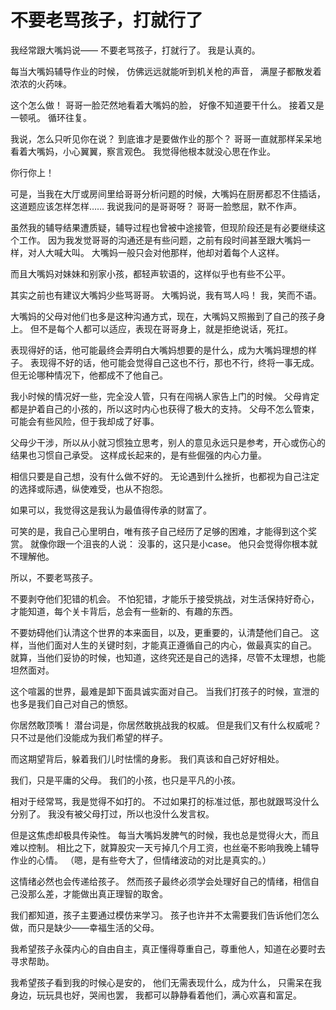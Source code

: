 不要老骂孩子，打就行了
===
我经常跟大嘴妈说——
不要老骂孩子，打就行了。
我是认真的。

每当大嘴妈辅导作业的时候，
仿佛远远就能听到机关枪的声音，
满屋子都散发着浓浓的火药味。

这个怎么做！
哥哥一脸茫然地看着大嘴妈的脸，
好像不知道要干什么。
接着又是一顿吼。
循环往复。

我说，怎么只听见你在说？
到底谁才是要做作业的那个？
哥哥一直就那样呆呆地看着大嘴妈，小心翼翼，察言观色。
我觉得他根本就没心思在作业。

你行你上！

可是，当我在大厅或房间里给哥哥分析问题的时候，大嘴妈在厨房都忍不住插话，这道题应该怎样怎样……
我说我问的是哥哥呀？
哥哥一脸憋屈，默不作声。

虽然我的辅导结果遭质疑，辅导过程也曾被中途接管，但现阶段还是有必要继续这个工作。
因为我发觉哥哥的沟通还是有些问题，之前有段时间甚至跟大嘴妈一样，对人大喊大叫。
大嘴妈一般只会对他那样，他却对着每个人这样。

而且大嘴妈对妹妹和别家小孩，都轻声软语的，这样似乎也有些不公平。

其实之前也有建议大嘴妈少些骂哥哥。
大嘴妈说，我有骂人吗！
我，笑而不语。

大嘴妈的父母对他们也多是这种沟通方式，现在，大嘴妈又照搬到了自己的孩子身上。
但不是每个人都可以适应，表现在哥哥身上，就是拒绝说话，死扛。

表现得好的话，他可能最终会弄明白大嘴妈想要的是什么，成为大嘴妈理想的样子。
表现得不好的话，他可能会觉得自己这也不行，那也不行，终将一事无成。
但无论哪种情况下，他都成不了他自己。

我小时候的情况好一些，完全没人管，只有在闯祸人家告上门的时候。
父母肯定都是护着自己的小孩的，所以这时内心也获得了极大的支持。
父母不怎么管束，可能会有些风险，但于我却成了好事。

父母少干涉，所以从小就习惯独立思考，别人的意见永远只是参考，开心或伤心的结果也习惯自己承受。
这样成长起来的，是有些倔强的内心力量。

相信只要是自己想，没有什么做不好的。
无论遇到什么挫折，也都视为自己注定的选择或际遇，纵使难受，也从不抱怨。

如果可以，我觉得这是我认为最值得传承的财富了。

可笑的是，我自己心里明白，唯有孩子自己经历了足够的困难，才能得到这个奖赏。
就像你跟一个沮丧的人说：
没事的，这只是小case。
他只会觉得你根本就不理解他。

所以，不要老骂孩子。

不要剥夺他们犯错的机会。
不怕犯错，才能乐于接受挑战，对生活保持好奇心，才能知道，每个关卡背后，总会有一些新的、有趣的东西。

不要妨碍他们认清这个世界的本来面目，以及，更重要的，认清楚他们自己。
这样，当他们面对人生的关键时刻，才能真正遵循自己的内心，做最真实的自己。
就算，当他们妥协的时候，也知道，这终究还是自己的选择，尽管不太理想，也能坦然面对。

这个喧嚣的世界，最难是卸下面具诚实面对自己。
当我们打孩子的时候，宣泄的也多是我们自己对自己的愤怒。

你居然敢顶嘴！
潜台词是，你居然敢挑战我的权威。
但是我们又有什么权威呢？
只不过是他们没能成为我们希望的样子。

而这期望背后，躲着我们儿时怯懦的身影。
我们真该和自己好好相处。

我们，只是平庸的父母。
我们的小孩，也只是平凡的小孩。

相对于经常骂，我是觉得不如打的。
不过如果打的标准过低，那也就跟骂没什么分别了。
我没有被父母打过，所以也没什么发言权。

但是这焦虑却极具传染性。
每当大嘴妈发脾气的时候，我也总是觉得火大，而且难以控制。
相比之下，就算股灾一天亏掉几个月工资，也丝毫不影响我晚上辅导作业的心情。
（嗯，是有些夸大了，但情绪波动的对比是真实的。）

这情绪必然也会传递给孩子。
然而孩子最终必须学会处理好自己的情绪，相信自己没那么差，才能做出真正理智的取舍。

我们都知道，孩子主要通过模仿来学习。
孩子也许并不太需要我们告诉他们怎么做，而只是缺少——幸福生活的父母。

我希望孩子永葆内心的自由自主，真正懂得尊重自己，尊重他人，知道在必要时去寻求帮助。

我希望孩子看到我的时候心是安的，
他们无需表现什么，成为什么，
只需呆在我身边，玩玩具也好，哭闹也罢，
我都可以静静看着他们，满心欢喜和富足。
